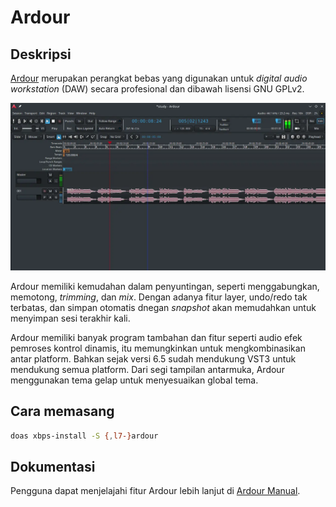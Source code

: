 # Ardour

## Deskripsi

[Ardour](https://www.ardour.org/) merupakan perangkat bebas yang digunakan untuk _digital audio workstation_ (DAW) secara profesional dan dibawah lisensi GNU GPLv2.

![Ardour LangitKetujuh OS](../../media/image/ardour-langitketujuh-id-1.webp)

Ardour memiliki kemudahan dalam penyuntingan, seperti menggabungkan, memotong, _trimming_, dan _mix_. Dengan adanya fitur layer, undo/redo tak terbatas, dan simpan otomatis dnegan _snapshot_ akan memudahkan untuk menyimpan sesi terakhir kali.

Ardour memiliki banyak program tambahan dan fitur seperti audio efek pemroses kontrol dinamis, itu memungkinkan untuk mengkombinasikan antar platform. Bahkan sejak versi 6.5 sudah mendukung VST3 untuk mendukung semua platform. Dari segi tampilan antarmuka, Ardour menggunakan tema gelap untuk menyesuaikan global tema.

## Cara memasang

```sh
doas xbps-install -S {,l7-}ardour
```

## Dokumentasi

Pengguna dapat menjelajahi fitur Ardour lebih lanjut di [Ardour Manual](https://manual.ardour.org/).
